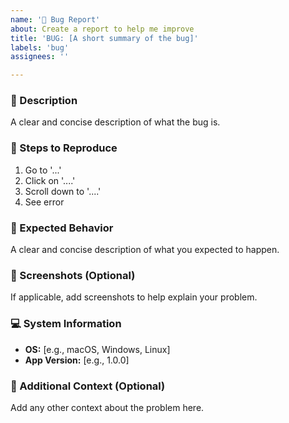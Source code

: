```yaml
---
name: '🐛 Bug Report'
about: Create a report to help me improve
title: 'BUG: [A short summary of the bug]'
labels: 'bug'
assignees: ''

---
```


### 🐞 Description

A clear and concise description of what the bug is.

### 📜 Steps to Reproduce

1.  Go to '...'
2.  Click on '....'
3.  Scroll down to '....'
4.  See error

### 🤔 Expected Behavior

A clear and concise description of what you expected to happen.

### 📸 Screenshots (Optional)

If applicable, add screenshots to help explain your problem.

### 💻 System Information

-   **OS:** [e.g., macOS, Windows, Linux]
-   **App Version:** [e.g., 1.0.0]

### 📝 Additional Context (Optional)

Add any other context about the problem here.